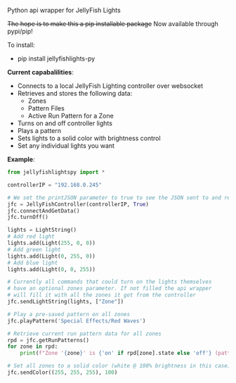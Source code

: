 Python api wrapper for JellyFish Lights

~~The hope is to make this a pip installable package~~ 
Now available through pypi/pip!

To install:
- pip install jellyfishlights-py

**Current capabalilities**: 
- Connects to a local JellyFish Lighting controller over websocket
- Retrieves and stores the following data:
    - Zones
    - Pattern Files
    - Active Run Pattern for a Zone
- Turns on and off controller lights
- Plays a pattern
- Sets lights to a solid color with brightness control
- Set any individual lights you want

**Example**:
```python
from jellyfishlightspy import *

controllerIP = "192.168.0.245"

# We set the printJSON parameter to true to see the JSON sent to and recieved from the controller
jfc = JellyFishController(controllerIP, True)
jfc.connectAndGetData()
jfc.turnOff()

lights = LightString()
# Add red light
lights.add(Light(255, 0, 0))
# Add green light
lights.add(Light(0, 255, 0))
# Add blue light
lights.add(Light(0, 0, 255))

# Currently all commands that could turn on the lights themselves
# have an optional zones parameter. If not filled the api wrapper
# will fill it with all the zones it got from the controller
jfc.sendLightString(lights, ["Zone"])

# Play a pre-saved pattern on all zones
jfc.playPattern('Special Effects/Red Waves')

# Retrieve current run pattern data for all zones
rpd = jfc.getRunPatterns()
for zone in rpd:
    print(f"Zone '{zone}' is {'on' if rpd[zone].state else 'off'} (pattern: '{rpd[zone].file}')")

# Set all zones to a solid color (white @ 100% brightness in this case)
jfc.sendColor((255, 255, 255), 100)
```
